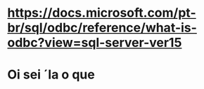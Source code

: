 # https://docs.microsoft.com/pt-br/sql/odbc/reference/what-is-odbc?view=sql-server-ver15
# Oi sei ´la o que